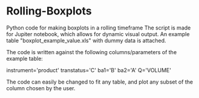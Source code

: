 # Rolling-Boxplots

Python code for making boxplots in a rolling timeframe
The script is made for Jupiter notebook, which allows for dynamic visual output.
An example table "boxplot_example_value.xls" with dummy data is attached.

The code is written against the following columns/parameters of the example table:

instrument='product'
transtatus='C'
ba1='B'
ba2='A'
Q='VOLUME'

The code can easily be changed to fit any table, and plot any subset of the column chosen by the user.

